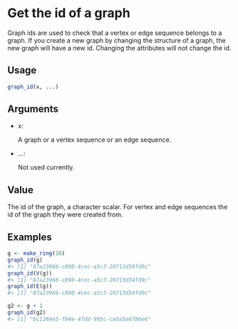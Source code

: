 # Get the id of a graph

Graph ids are used to check that a vertex or edge sequence belongs to a
graph. If you create a new graph by changing the structure of a graph,
the new graph will have a new id. Changing the attributes will not
change the id.

## Usage

``` r
graph_id(x, ...)
```

## Arguments

- x:

  A graph or a vertex sequence or an edge sequence.

- ...:

  Not used currently.

## Value

The id of the graph, a character scalar. For vertex and edge sequences
the id of the graph they were created from.

## Examples

``` r
g <- make_ring(10)
graph_id(g)
#> [1] "87a23966-c890-4cec-a5c3-20713d34fd9c"
graph_id(V(g))
#> [1] "87a23966-c890-4cec-a5c3-20713d34fd9c"
graph_id(E(g))
#> [1] "87a23966-c890-4cec-a5c3-20713d34fd9c"

g2 <- g + 1
graph_id(g2)
#> [1] "bc1269e5-f04e-47dd-995c-ceba5e8f86e6"
```
